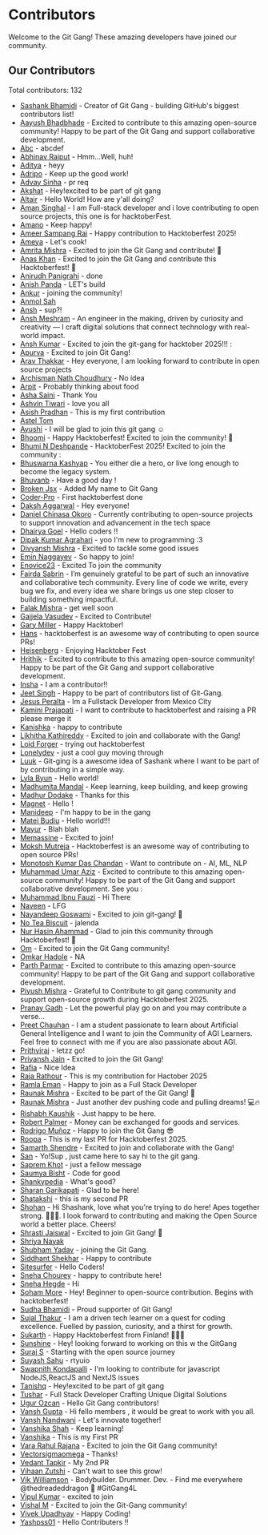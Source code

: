 # Contributors

Welcome to the Git Gang! These amazing developers have joined our community.

## Our Contributors

Total contributors: 132

- [Sashank Bhamidi](https://github.com/SashankBhamidi) - Creator of Git Gang - building GitHub's biggest contributors list!
- [Aayush Bhadbhade](https://github.com/AayushJB03) - Excited to contribute to this amazing open-source community! Happy to be part of the Git Gang and support collaborative development.
- [Abc](https://github.com/akshith2855) - abcdef
- [Abhinav Rajput](https://github.com/abhinavxdd) - Hmm...Well, huh!
- [Aditya](https://github.com/aditya-yadav1176) - heyy
- [Adripo](https://github.com/adripo) - Keep up the good work!
- [Advay Sinha](https://github.com/advay-sinha) - pr req
- [Akshat](https://github.com/AkshatKumar10) - Hey!excited to be part of git gang
- [Altair](https://github.com/Altaeir-13) - Hello World! How are y'all doing?
- [Aman Singhal](https://github.com/trock3338) - I am Full-stack developer and i love contributing to open source projects, this one is for hacktoberFest.
- [Amano](https://github.com/fzlfade) - Keep happy!
- [Ameer Sampang Rai](https://github.com/raijin-asr) - Happy contribution to Hacktoberfest 2025!
- [Ameya](https://github.com/Raptor0G) - Let's cook!
- [Amrita Mishra](https://github.com/amritamishra01) - Excited to join the Git Gang and contribute! 🌸
- [Anas Khan](https://github.com/Anas2604-web) - Excited to join the Git Gang and contribute this Hacktoberfest! 🚀
- [Anirudh Panigrahi](https://github.com/Anirudh-020505) - done
- [Anish Panda](https://github.com/Anish005) - LET's build
- [Ankur](https://github.com/Ankur071) - joining the community!
- [Anmol Sah](https://github.com/anmolsah)
- [Ansh](https://github.com/ansh3108) - sup?!
- [Ansh Meshram](https://github.com/AnshMeshram) - An engineer in the making, driven by curiosity and creativity — I craft digital solutions that connect technology with real-world impact.
- [Ansh Kumar](https://github.com/Akrodriguez) - Excited to join the git-gang for hacktober 2025!!! :
- [Apurva](https://github.com/apurvavats) - Excited to join Git Gang!
- [Arav Thakkar](https://github.com/Aaravthk) - Hey everyone, I am looking forward to contribute in open source projects
- [Archisman Nath Choudhury](https://github.com/Archisman-NC) - No idea
- [Arpit](https://github.com/M1CTIAN) - Probably thinking about food
- [Asha Saini](https://github.com/AshaSaini-033) - Thank You
- [Ashvin Tiwari](https://github.com/ashvin2005) - love you all
- [Asish Pradhan](https://github.com/asishpradhan01) - This is my first contribution
- [Astel Tom](https://github.com/astel-code)
- [Ayushi](https://github.com/Ayushi20052006) - I will be glad to join this git gang ☺️
- [Bhoomi](https://github.com/Bhoomi070) - Happy Hacktoberfest! Excited to join the community! 🎉
- [Bhumi N Deshpande](https://github.com/bhumindeshpande8-spec) - HacktoberFest 2025! Excited to join the community :
- [Bhuswarna Kashyap](https://github.com/RyanCarlisle) - You either die a hero, or live long enough to become the legacy system.
- [Bhuvanb](https://github.com/BhuvanB404) - Have a good day !
- [Broken Jsx](https://github.com/SuvanshTembe) - Added My name to Git Gang
- [Coder-Pro](https://github.com/Coder-pro1) - First hacktoberfest done
- [Daksh Aggarwal](https://github.com/Daksh-Aggarwal) - Hey everyone!
- [Daniel Chinasa Okoro](https://github.com/danielchinasa) - Currently contributing to open-source projects to support innovation and advancement in the tech space
- [Dhairya Goel](https://github.com/dhairyagoel-git) - Hello coders !!
- [Dipak Kumar Agrahari](https://github.com/sea-deep) - yoo I'm new to programming :3
- [Divyansh Mishra](https://github.com/mishraa-G) - Excited to tackle some good issues
- [Emin Naggayev](https://github.com/Emin-062) - So happy to join!
- [Enovice23](https://github.com/raj-programs) - Excited To join the community
- [Fairda Sabrin](https://github.com/FaridaSabrin) - I’m genuinely grateful to be part of such an innovative and collaborative tech community. Every line of code we write, every bug we fix, and every idea we share brings us one step closer to building something impactful.
- [Falak Mishra](https://github.com/Falak7531) - get well soon
- [Gajjela Vasudev](https://github.com/GajjelaVasudev) - Excited to Contribute!
- [Gary Miller](https://github.com/metacoder87) - Happy Hacktober!
- [Hans](https://github.com/hans-r7) - hacktoberfest is an awesome way of contributing to open source PRs!
- [Heisenberg](https://github.com/Srinu346) - Enjoying Hacktober Fest
- [Hrithik](https://github.com/hrithiksawhney) - Excited to contribute to this amazing open-source community! Happy to be part of the Git Gang and support collaborative development.
- [Insha](https://github.com/Insha-7) - I am a contributor!!
- [Jeet Singh](https://github.com/jeetsingh008) - Happy to be part of contributors list of Git-Gang.
- [Jesus Peralta](https://github.com/Chucho-Kun) - Im a Fullstack Developer from Mexico City
- [Kamini Prajapati](https://github.com/Kamini8707) - I want to contribute to hacktoberfest and raising a PR please merge it
- [Kanishka](https://github.com/kanishka1804) - happy to contribute
- [Likhitha Kathireddy](https://github.com/Likhithakathireddy) - Excited to join and collaborate with the Gang!
- [Loid Forger](https://github.com/cheese-cakee) - trying out hacktoberfest
- [Lonelydev](https://github.com/some-boi) - just a cool guy moving through
- [Luuk](https://github.com/Devluuk123) - Git-ging is a awesome idea of Sashank where I want to be part of by contributing in a simple way.
- [Lyla Byun](https://github.com/LylaB) - Hello world!
- [Madhumita Mandal](https://github.com/madhumitaaa) - Keep learning, keep building, and keep growing
- [Madhur Dodake](https://github.com/Madhur-Dodake) - Thanks for this
- [Magnet](https://github.com/neerajgoud1) - Hello !
- [Manideep](https://github.com/manideepyelugam) - I'm happy to be in the gang
- [Matei Budiu](https://github.com/aehmttw) - Hello world!!!
- [Mayur](https://github.com/MayurK-cmd) - Blah blah
- [Memassine](https://github.com/ME-Massine) - Excited to join!
- [Moksh Mutreja](https://github.com/Moksh-Mutreja) - Hacktoberfest is an awesome way of contributing to open source PRs!
- [Monotosh Kumar Das Chandan](https://github.com/monochandan) - Want to contribute on -  AI, ML, NLP
- [Muhammad Umar Aziz](https://github.com/umar1110) - Excited to contribute to this amazing open-source community! Happy to be part of the Git Gang and support collaborative development. See you :
- [Muhammad Ibnu Fauzi](https://github.com/ifauzeee) - Hi There
- [Naveen](https://github.com/naveenkumar29052006) - LFG
- [Nayandeep Goswami](https://github.com/NayandG07) - Excited to join git-gang! 🚀
- [No Tea Biscuit](https://github.com/Aadrxh) - jalenda
- [Nur Hasin Ahammad](https://github.com/nur-hasin) - Glad to join this community through Hacktoberfest! 🚀
- [Om](https://github.com/Om7035) - Excited to join the Git Gang community!
- [Omkar Hadole](https://github.com/omkar-hadole) - NA
- [Parth Parmar](https://github.com/ParthParmar88) - Excited to contribute to this amazing open-source community! Happy to be part of the Git Gang and support collaborative development.
- [Piyush Mishra](https://github.com/PiyushMishra009) - Grateful to Contribute to git gang community and support open-source growth during Hacktoberfest 2025.
- [Pranay Gadh](https://github.com/Pranay22077) - Let the powerful play go on and you may contribute a verse...
- [Preet Chauhan](https://github.com/PREETCHAUHAN2005) - I am a student passionate to learn about Artificial General Intelligence and I want to join the Community of AGI Learners. Feel free to connect with me if you are also passionate about AGI.
- [Prithviraj](https://github.com/bundela05) - letzz go!
- [Priyansh Jain](https://github.com/Priyanshjain10) - Excited to join the Git Gang!
- [Rafia](https://github.com/rafia-codes) - Nice Idea
- [Raja Rathour](https://github.com/Raja-89) - This is my contribution for Hactober 2025
- [Ramla Eman](https://github.com/Ramla-Eman) - Happy to join as a Full Stack Developer
- [Raunak Mishra](https://github.com/raunak-mishraa) - Excited to be part of the Git Gang! 🚀
- [Raunak Mishra](https://github.com/raunak-devs) - Just another dev pushing code and pulling dreams! 💻🔥
- [Rishabh Kaushik](https://github.com/Rishu222006) - Just happy to be here.
- [Robert Palmer](https://github.com/RJPalmer) - Money can be exchanged for goods and services.
- [Rodrigo Muñoz](https://github.com/D3PA) - Happy to join the Git Gang 😎
- [Roopa](https://github.com/Rupa-Rd) - This is my last PR for Hacktoberfest 2025.
- [Samarth Shendre](https://github.com/i-m-samarth-cs) - Excited to join and collaborate with the Gang!
- [San](https://github.com/Cyberpunk-San) - Yo!Sup , just came here to say hi to the git gang.
- [Saprem Khot](https://github.com/KhotSaprem) - just a fellow message
- [Saumya Bisht](https://github.com/SaumyaBish-t) - Code for good
- [Shankypedia](https://github.com/shankypedia) - What's good?
- [Sharan Garikapati](https://github.com/sairamsharan) - Glad to be here!
- [Shatakshi](https://github.com/shatakshi220805) - this is my second PR
- [Shohan](https://github.com/Shohan20lac) - Hi Shashank, love what you're trying to do here! Apes together strong. 🦍🦍🦍. I look forward to contributing and making the Open Source world a better place. Cheers!
- [Shrasti Jaiswal](https://github.com/SrishJ23) - Excited to join Git Gang! 🚀
- [Shriya Nayak](https://github.com/shriyanyk)
- [Shubham Yadav](https://github.com/shubhamyadav2809) - joining the Git Gang.
- [Siddhant Shekhar](https://github.com/sshekhar563) - Happy to contribute
- [Sitesurfer](https://github.com/Sakshi7654) - Hello Coders!
- [Sneha Chourey](https://github.com/sneha-chourey) - happy to contribute here!
- [Sneha Hegde](https://github.com/Sneha0562) - Hi
- [Soham More](https://github.com/SohamProg) - Hey! Beginner to open-source contribution. Begins with hacktoberfest!
- [Sudha Bhamidi](https://github.com/SudhaBhamidi) - Proud supporter of Git Gang!
- [Sujal Thakur](https://github.com/sujal-thakur01) - I am a driven tech learner on a quest for coding excellence. Fuelled by passion, curiosity, and a thirst for growth.
- [Sukarth](https://github.com/Sukarth) - Happy Hacktoberfest from Finland! 🎃🇫🇮
- [Sunshine](https://github.com/R-2400100058) - Hey! looking forward to working on this w the GitGang
- [Suraj S](https://github.com/suarej) - Starting with the open source journey
- [Suyash Sahu](https://github.com/7uyash) - rtyuio
- [Swapnith Kondapalli](https://github.com/swapnith12) - I'm looking to contribute for javascript NodeJS,ReactJS and NextJS issues
- [Tanishq](https://github.com/TanishqDNEC) - Hey!excited to be part of git gang
- [Tushar](https://github.com/tusharshah21) - Full Stack Developer Crafting Unique Digital Solutions
- [Ugur Ozcan](https://github.com/uozcan12) - Hello Git Gang contributors!
- [Vansh Gupta](https://github.com/vanshgupta11) - Hi fello members , it would be great to work with you all.
- [Vansh Nandwani](https://github.com/vansh2408) - Let's innovate together!
- [Vanshika Shah](https://github.com/Vanshika9S) - Keep learning!
- [Vanshika](https://github.com/vanshikap21) - This is my First PR
- [Vara Rahul Rajana](https://github.com/rajanarahul93) - Excited to join the Git Gang community!
- [Vectorsigmaomega](https://github.com/VectorSigmaOmega) - Thanks!
- [Vedant Tapkir](https://github.com/Octaflick) - My 2nd PR
- [Vihaan Zutshi](https://github.com/vihaanified) - Can't wait to see this grow!
- [Vik Williamson](https://github.com/vikwilliamson) - Bodybuilder. Drummer. Dev. - Find me everywhere @thedreadeddragon 🐉 #GitGang4L
- [Vipul Kumar](https://github.com/vipul264og) - excited to join
- [Vishal M](https://github.com/vishalm342) - Excited to join the Git-Gang community!
- [Vivek Upadhyay](https://github.com/vivek33up) - Happy Coding!
- [Yashpss01](https://github.com/yashpss01) - Hello Contributers !!



